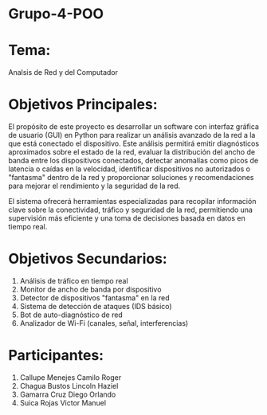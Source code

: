 # Grupo-4-POO
# Tema: 
Analsis de Red y del Computador
# Objetivos Principales:
El propósito de este proyecto es desarrollar un software con interfaz gráfica de usuario (GUI) en Python para realizar un análisis avanzado de la red a la que está conectado el dispositivo. Este análisis permitirá emitir diagnósticos aproximados sobre el estado de la red, evaluar la distribución del ancho de banda entre los dispositivos conectados, detectar anomalías como picos de latencia o caídas en la velocidad, identificar dispositivos no autorizados o "fantasma" dentro de la red y proporcionar soluciones y recomendaciones para mejorar el rendimiento y la seguridad de la red.

El sistema ofrecerá herramientas especializadas para recopilar información clave sobre la conectividad, tráfico y seguridad de la red, permitiendo una supervisión más eficiente y una toma de decisiones basada en datos en tiempo real.
# Objetivos Secundarios:
1. Análisis de tráfico en tiempo real
2. Monitor de ancho de banda por dispositivo
3. Detector de dispositivos "fantasma" en la red
4. Sistema de detección de ataques (IDS básico)
5. Bot de auto-diagnóstico de red
6. Analizador de Wi-Fi (canales, señal, interferencias)
   
# ****Participantes:****
1. Callupe Menejes Camilo Roger
2. Chagua Bustos Lincoln Haziel
3. Gamarra Cruz Diego Orlando
4. Suica Rojas Victor Manuel
   
